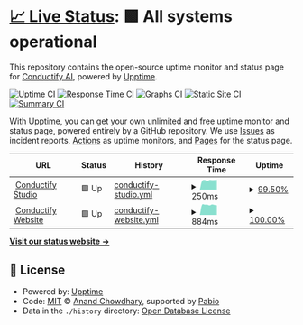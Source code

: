 # [📈 Live Status](https://travisnguyen20.github.io/conductify_uptime): <!--live status--> **🟩 All systems operational**

This repository contains the open-source uptime monitor and status page for [Conductify AI](https://conductify.ai), powered by [Upptime](https://github.com/upptime/upptime).

[![Uptime CI](https://github.com/travisnguyen20/conductify_uptime/workflows/Uptime%20CI/badge.svg)](https://github.com/travisnguyen20/conductify_uptime/actions?query=workflow%3A%22Uptime+CI%22)
[![Response Time CI](https://github.com/travisnguyen20/conductify_uptime/workflows/Response%20Time%20CI/badge.svg)](https://github.com/travisnguyen20/conductify_uptime/actions?query=workflow%3A%22Response+Time+CI%22)
[![Graphs CI](https://github.com/travisnguyen20/conductify_uptime/workflows/Graphs%20CI/badge.svg)](https://github.com/travisnguyen20/conductify_uptime/actions?query=workflow%3A%22Graphs+CI%22)
[![Static Site CI](https://github.com/travisnguyen20/conductify_uptime/workflows/Static%20Site%20CI/badge.svg)](https://github.com/travisnguyen20/conductify_uptime/actions?query=workflow%3A%22Static+Site+CI%22)
[![Summary CI](https://github.com/travisnguyen20/conductify_uptime/workflows/Summary%20CI/badge.svg)](https://github.com/travisnguyen20/conductify_uptime/actions?query=workflow%3A%22Summary+CI%22)

With [Upptime](https://upptime.js.org), you can get your own unlimited and free uptime monitor and status page, powered entirely by a GitHub repository. We use [Issues](https://github.com/travisnguyen20/conductify_uptime/issues) as incident reports, [Actions](https://github.com/travisnguyen20/conductify_uptime/actions) as uptime monitors, and [Pages](https://travisnguyen20.github.io/conductify_uptime) for the status page.

<!--start: status pages-->
<!-- This summary is generated by Upptime (https://github.com/upptime/upptime) -->
<!-- Do not edit this manually, your changes will be overwritten -->
<!-- prettier-ignore -->
| URL | Status | History | Response Time | Uptime |
| --- | ------ | ------- | ------------- | ------ |
| <img alt="" src="https://icons.duckduckgo.com/ip3/studio.conductify.ai.ico" height="13"> [Conductify Studio](https://studio.conductify.ai) | 🟩 Up | [conductify-studio.yml](https://github.com/ConductifyAI/conductify-status/commits/HEAD/history/conductify-studio.yml) | <details><summary><img alt="Response time graph" src="./graphs/conductify-studio/response-time-week.png" height="20"> 250ms</summary><br><a href="https://status.conductify.ai/history/conductify-studio"><img alt="Response time 917" src="https://img.shields.io/endpoint?url=https%3A%2F%2Fraw.githubusercontent.com%2FConductifyAI%2Fconductify-status%2FHEAD%2Fapi%2Fconductify-studio%2Fresponse-time.json"></a><br><a href="https://status.conductify.ai/history/conductify-studio"><img alt="24-hour response time 275" src="https://img.shields.io/endpoint?url=https%3A%2F%2Fraw.githubusercontent.com%2FConductifyAI%2Fconductify-status%2FHEAD%2Fapi%2Fconductify-studio%2Fresponse-time-day.json"></a><br><a href="https://status.conductify.ai/history/conductify-studio"><img alt="7-day response time 250" src="https://img.shields.io/endpoint?url=https%3A%2F%2Fraw.githubusercontent.com%2FConductifyAI%2Fconductify-status%2FHEAD%2Fapi%2Fconductify-studio%2Fresponse-time-week.json"></a><br><a href="https://status.conductify.ai/history/conductify-studio"><img alt="30-day response time 474" src="https://img.shields.io/endpoint?url=https%3A%2F%2Fraw.githubusercontent.com%2FConductifyAI%2Fconductify-status%2FHEAD%2Fapi%2Fconductify-studio%2Fresponse-time-month.json"></a><br><a href="https://status.conductify.ai/history/conductify-studio"><img alt="1-year response time 917" src="https://img.shields.io/endpoint?url=https%3A%2F%2Fraw.githubusercontent.com%2FConductifyAI%2Fconductify-status%2FHEAD%2Fapi%2Fconductify-studio%2Fresponse-time-year.json"></a></details> | <details><summary><a href="https://status.conductify.ai/history/conductify-studio">99.50%</a></summary><a href="https://status.conductify.ai/history/conductify-studio"><img alt="All-time uptime 99.87%" src="https://img.shields.io/endpoint?url=https%3A%2F%2Fraw.githubusercontent.com%2FConductifyAI%2Fconductify-status%2FHEAD%2Fapi%2Fconductify-studio%2Fuptime.json"></a><br><a href="https://status.conductify.ai/history/conductify-studio"><img alt="24-hour uptime 96.47%" src="https://img.shields.io/endpoint?url=https%3A%2F%2Fraw.githubusercontent.com%2FConductifyAI%2Fconductify-status%2FHEAD%2Fapi%2Fconductify-studio%2Fuptime-day.json"></a><br><a href="https://status.conductify.ai/history/conductify-studio"><img alt="7-day uptime 99.50%" src="https://img.shields.io/endpoint?url=https%3A%2F%2Fraw.githubusercontent.com%2FConductifyAI%2Fconductify-status%2FHEAD%2Fapi%2Fconductify-studio%2Fuptime-week.json"></a><br><a href="https://status.conductify.ai/history/conductify-studio"><img alt="30-day uptime 99.88%" src="https://img.shields.io/endpoint?url=https%3A%2F%2Fraw.githubusercontent.com%2FConductifyAI%2Fconductify-status%2FHEAD%2Fapi%2Fconductify-studio%2Fuptime-month.json"></a><br><a href="https://status.conductify.ai/history/conductify-studio"><img alt="1-year uptime 99.87%" src="https://img.shields.io/endpoint?url=https%3A%2F%2Fraw.githubusercontent.com%2FConductifyAI%2Fconductify-status%2FHEAD%2Fapi%2Fconductify-studio%2Fuptime-year.json"></a></details>
| <img alt="" src="https://icons.duckduckgo.com/ip3/conductify.ai.ico" height="13"> [Conductify Website](https://conductify.ai) | 🟩 Up | [conductify-website.yml](https://github.com/ConductifyAI/conductify-status/commits/HEAD/history/conductify-website.yml) | <details><summary><img alt="Response time graph" src="./graphs/conductify-website/response-time-week.png" height="20"> 884ms</summary><br><a href="https://status.conductify.ai/history/conductify-website"><img alt="Response time 2028" src="https://img.shields.io/endpoint?url=https%3A%2F%2Fraw.githubusercontent.com%2FConductifyAI%2Fconductify-status%2FHEAD%2Fapi%2Fconductify-website%2Fresponse-time.json"></a><br><a href="https://status.conductify.ai/history/conductify-website"><img alt="24-hour response time 836" src="https://img.shields.io/endpoint?url=https%3A%2F%2Fraw.githubusercontent.com%2FConductifyAI%2Fconductify-status%2FHEAD%2Fapi%2Fconductify-website%2Fresponse-time-day.json"></a><br><a href="https://status.conductify.ai/history/conductify-website"><img alt="7-day response time 884" src="https://img.shields.io/endpoint?url=https%3A%2F%2Fraw.githubusercontent.com%2FConductifyAI%2Fconductify-status%2FHEAD%2Fapi%2Fconductify-website%2Fresponse-time-week.json"></a><br><a href="https://status.conductify.ai/history/conductify-website"><img alt="30-day response time 1320" src="https://img.shields.io/endpoint?url=https%3A%2F%2Fraw.githubusercontent.com%2FConductifyAI%2Fconductify-status%2FHEAD%2Fapi%2Fconductify-website%2Fresponse-time-month.json"></a><br><a href="https://status.conductify.ai/history/conductify-website"><img alt="1-year response time 2028" src="https://img.shields.io/endpoint?url=https%3A%2F%2Fraw.githubusercontent.com%2FConductifyAI%2Fconductify-status%2FHEAD%2Fapi%2Fconductify-website%2Fresponse-time-year.json"></a></details> | <details><summary><a href="https://status.conductify.ai/history/conductify-website">100.00%</a></summary><a href="https://status.conductify.ai/history/conductify-website"><img alt="All-time uptime 99.96%" src="https://img.shields.io/endpoint?url=https%3A%2F%2Fraw.githubusercontent.com%2FConductifyAI%2Fconductify-status%2FHEAD%2Fapi%2Fconductify-website%2Fuptime.json"></a><br><a href="https://status.conductify.ai/history/conductify-website"><img alt="24-hour uptime 100.00%" src="https://img.shields.io/endpoint?url=https%3A%2F%2Fraw.githubusercontent.com%2FConductifyAI%2Fconductify-status%2FHEAD%2Fapi%2Fconductify-website%2Fuptime-day.json"></a><br><a href="https://status.conductify.ai/history/conductify-website"><img alt="7-day uptime 100.00%" src="https://img.shields.io/endpoint?url=https%3A%2F%2Fraw.githubusercontent.com%2FConductifyAI%2Fconductify-status%2FHEAD%2Fapi%2Fconductify-website%2Fuptime-week.json"></a><br><a href="https://status.conductify.ai/history/conductify-website"><img alt="30-day uptime 100.00%" src="https://img.shields.io/endpoint?url=https%3A%2F%2Fraw.githubusercontent.com%2FConductifyAI%2Fconductify-status%2FHEAD%2Fapi%2Fconductify-website%2Fuptime-month.json"></a><br><a href="https://status.conductify.ai/history/conductify-website"><img alt="1-year uptime 99.96%" src="https://img.shields.io/endpoint?url=https%3A%2F%2Fraw.githubusercontent.com%2FConductifyAI%2Fconductify-status%2FHEAD%2Fapi%2Fconductify-website%2Fuptime-year.json"></a></details>

<!--end: status pages-->

[**Visit our status website →**](https://travisnguyen20.github.io/conductify_uptime)

## 📄 License

- Powered by: [Upptime](https://github.com/upptime/upptime)
- Code: [MIT](./LICENSE) © [Anand Chowdhary](https://anandchowdhary.com), supported by [Pabio](https://pabio.com)
- Data in the `./history` directory: [Open Database License](https://opendatacommons.org/licenses/odbl/1-0/)
